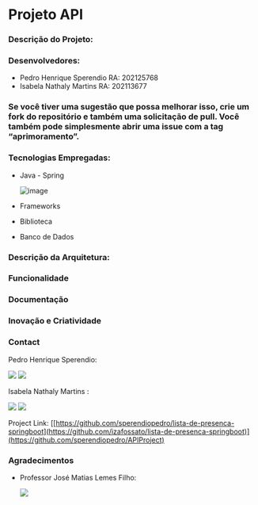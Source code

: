 # Projeto API


### Descrição do Projeto:
 


### Desenvolvedores:
- Pedro Henrique Sperendio RA: 202125768
- Isabela Nathaly Martins RA: 202113677

### Se você tiver uma sugestão que possa melhorar isso, crie um fork do repositório e também uma solicitação de pull. Você também pode simplesmente abrir uma issue com a tag “aprimoramento”.

### Tecnologias Empregadas:
- Java - Spring

   ![image](https://github.com/sperendiopedro/APIProject/assets/147004325/9d4cad93-2b70-43e3-a2a4-da480b5a3e5c)

- Frameworks 
- Biblioteca
- Banco de Dados

### Descrição da Arquitetura:

### Funcionalidade

### Documentação

### Inovação e Criatividade

### Contact

Pedro Henrique Sperendio:

<a href = "mailto:pedro.sperendio@outlook.com"><img src="https://img.shields.io/badge/-Gmail-%23333?style=for-the-badge&logo=gmail&logoColor=white" target="_blank"></a>
<a href="https://www.linkedin.com/in/pedro-sperendio/" target="_blank"><img src="https://img.shields.io/badge/-LinkedIn-%230077B5?style=for-the-badge&logo=linkedin&logoColor=white" target="_blank"></a> 

Isabela Nathaly Martins :

<a href = "mailto:imartins12052003@gmail.com"><img src="https://img.shields.io/badge/-Gmail-%23333?style=for-the-badge&logo=gmail&logoColor=white" target="_blank"></a>
<a href="https://www.linkedin.com/in/inmartins18/" target="_blank"><img src="https://img.shields.io/badge/-LinkedIn-%230077B5?style=for-the-badge&logo=linkedin&logoColor=white" target="_blank"></a> 

Project Link: [[https://github.com/sperendiopedro/lista-de-presenca-springboot](https://github.com/izafossato/lista-de-presenca-springboot)](https://github.com/sperendiopedro/APIProject)

### Agradecimentos

- Professor José Matias Lemes Filho:

  <a href = "https://github.com/matiasfilho81/" target ="_blank"><img src="https://img.shields.io/badge/GitHub-100000?style=for-the-badge&logo=github&logoColor=white"></a>
